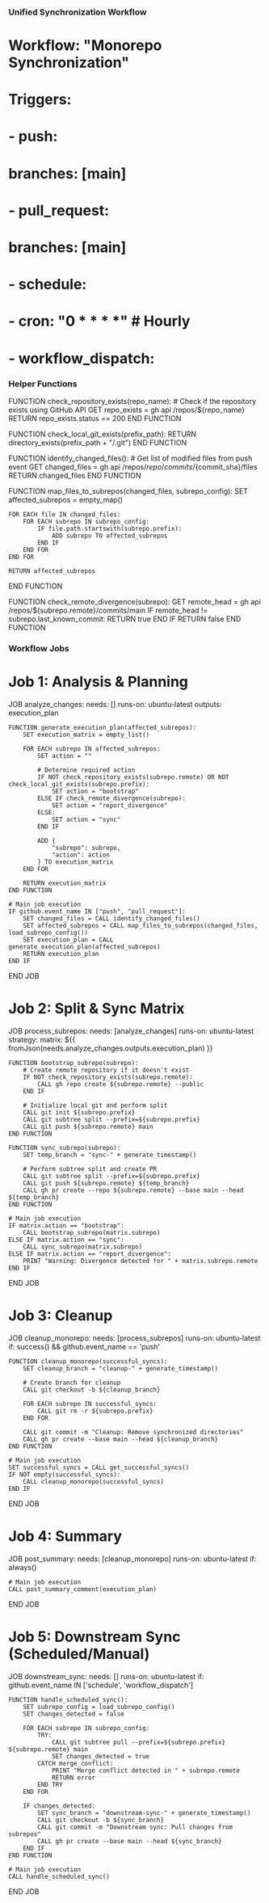 ### Unified Synchronization Workflow
# Workflow: "Monorepo Synchronization"
# Triggers:
#   - push:
#       branches: [main]
#   - pull_request:
#       branches: [main]
#   - schedule:
#       - cron: "0 * * * *"  # Hourly
#   - workflow_dispatch:

### Helper Functions

FUNCTION check_repository_exists(repo_name):
    # Check if the repository exists using GitHub API
    GET repo_exists = gh api /repos/${repo_name}
    RETURN repo_exists.status == 200
END FUNCTION

FUNCTION check_local_git_exists(prefix_path):
    RETURN directory_exists(prefix_path + "/.git")
END FUNCTION

FUNCTION identify_changed_files():
    # Get list of modified files from push event
    GET changed_files = gh api /repos/${repo}/commits/${commit_sha}/files
    RETURN changed_files
END FUNCTION

FUNCTION map_files_to_subrepos(changed_files, subrepo_config):
    SET affected_subrepos = empty_map()
    
    FOR EACH file IN changed_files:
        FOR EACH subrepo IN subrepo_config:
            IF file.path.startswith(subrepo.prefix):
                ADD subrepo TO affected_subrepos
            END IF
        END FOR
    END FOR
    
    RETURN affected_subrepos
END FUNCTION

FUNCTION check_remote_divergence(subrepo):
    GET remote_head = gh api /repos/${subrepo.remote}/commits/main
    IF remote_head != subrepo.last_known_commit:
        RETURN true
    END IF
    RETURN false
END FUNCTION

### Workflow Jobs

# Job 1: Analysis & Planning
JOB analyze_changes:
    needs: []
    runs-on: ubuntu-latest
    outputs: execution_plan
    
    FUNCTION generate_execution_plan(affected_subrepos):
        SET execution_matrix = empty_list()
        
        FOR EACH subrepo IN affected_subrepos:
            SET action = ""
            
            # Determine required action
            IF NOT check_repository_exists(subrepo.remote) OR NOT check_local_git_exists(subrepo.prefix):
                SET action = "bootstrap"
            ELSE IF check_remote_divergence(subrepo):
                SET action = "report_divergence"
            ELSE:
                SET action = "sync"
            END IF
            
            ADD {
                "subrepo": subrepo,
                "action": action
            } TO execution_matrix
        END FOR
        
        RETURN execution_matrix
    END FUNCTION

    # Main job execution
    IF github.event_name IN ["push", "pull_request"]:
        SET changed_files = CALL identify_changed_files()
        SET affected_subrepos = CALL map_files_to_subrepos(changed_files, load_subrepo_config())
        SET execution_plan = CALL generate_execution_plan(affected_subrepos)
        RETURN execution_plan
    END IF
END JOB

# Job 2: Split & Sync Matrix
JOB process_subrepos:
    needs: [analyze_changes]
    runs-on: ubuntu-latest
    strategy:
        matrix: ${{ fromJson(needs.analyze_changes.outputs.execution_plan) }}
    
    FUNCTION bootstrap_subrepo(subrepo):
        # Create remote repository if it doesn't exist
        IF NOT check_repository_exists(subrepo.remote):
            CALL gh repo create ${subrepo.remote} --public
        END IF
        
        # Initialize local git and perform split
        CALL git init ${subrepo.prefix}
        CALL git subtree split --prefix=${subrepo.prefix}
        CALL git push ${subrepo.remote} main
    END FUNCTION

    FUNCTION sync_subrepo(subrepo):
        SET temp_branch = "sync-" + generate_timestamp()
        
        # Perform subtree split and create PR
        CALL git subtree split --prefix=${subrepo.prefix}
        CALL git push ${subrepo.remote} ${temp_branch}
        CALL gh pr create --repo ${subrepo.remote} --base main --head ${temp_branch}
    END FUNCTION

    # Main job execution
    IF matrix.action == "bootstrap":
        CALL bootstrap_subrepo(matrix.subrepo)
    ELSE IF matrix.action == "sync":
        CALL sync_subrepo(matrix.subrepo)
    ELSE IF matrix.action == "report_divergence":
        PRINT "Warning: Divergence detected for " + matrix.subrepo.remote
    END IF
END JOB

# Job 3: Cleanup
JOB cleanup_monorepo:
    needs: [process_subrepos]
    runs-on: ubuntu-latest
    if: success() && github.event_name == 'push'
    
    FUNCTION cleanup_monorepo(successful_syncs):
        SET cleanup_branch = "cleanup-" + generate_timestamp()
        
        # Create branch for cleanup
        CALL git checkout -b ${cleanup_branch}
        
        FOR EACH subrepo IN successful_syncs:
            CALL git rm -r ${subrepo.prefix}
        END FOR
        
        CALL git commit -m "Cleanup: Remove synchronized directories"
        CALL gh pr create --base main --head ${cleanup_branch}
    END FUNCTION

    # Main job execution
    SET successful_syncs = CALL get_successful_syncs()
    IF NOT empty(successful_syncs):
        CALL cleanup_monorepo(successful_syncs)
    END IF
END JOB

# Job 4: Summary
JOB post_summary:
    needs: [cleanup_monorepo]
    runs-on: ubuntu-latest
    if: always()
    
    # Main job execution
    CALL post_summary_comment(execution_plan)
END JOB

# Job 5: Downstream Sync (Scheduled/Manual)
JOB downstream_sync:
    needs: []
    runs-on: ubuntu-latest
    if: github.event_name IN ['schedule', 'workflow_dispatch']
    
    FUNCTION handle_scheduled_sync():
        SET subrepo_config = load_subrepo_config()
        SET changes_detected = false
        
        FOR EACH subrepo IN subrepo_config:
            TRY:
                CALL git subtree pull --prefix=${subrepo.prefix} ${subrepo.remote} main
                SET changes_detected = true
            CATCH merge_conflict:
                PRINT "Merge conflict detected in " + subrepo.remote
                RETURN error
            END TRY
        END FOR
        
        IF changes_detected:
            SET sync_branch = "downstream-sync-" + generate_timestamp()
            CALL git checkout -b ${sync_branch}
            CALL git commit -m "Downstream sync: Pull changes from subrepos"
            CALL gh pr create --base main --head ${sync_branch}
        END IF
    END FUNCTION

    # Main job execution
    CALL handle_scheduled_sync()
END JOB
